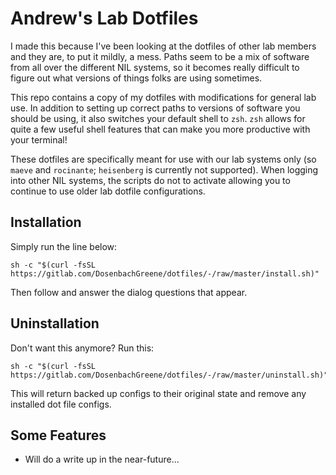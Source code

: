 # Andrew's Lab Dotfiles
I made this because I've been looking at the dotfiles of other lab members and they are, to put it mildly,
a mess. Paths seem to be a mix of software from all over the different NIL systems, so it becomes really
difficult to figure out what versions of things folks are using sometimes.

This repo contains a copy of my dotfiles with modifications for general lab use. In addition to setting up correct paths to versions of software you should be using, it also switches your default shell to `zsh`. `zsh` allows for quite a few useful shell features that can make you more productive with your terminal!

These dotfiles are specifically meant for use with our lab systems only (so `maeve` and `rocinante`; `heisenberg` is currently not supported). When logging into other NIL systems, the scripts do not to activate allowing you to continue to use older lab dotfile configurations.

## Installation

Simply run the line below:

```
sh -c "$(curl -fsSL https://gitlab.com/DosenbachGreene/dotfiles/-/raw/master/install.sh)"
```

Then follow and answer the dialog questions that appear.

## Uninstallation

Don't want this anymore? Run this:

```
sh -c "$(curl -fsSL https://gitlab.com/DosenbachGreene/dotfiles/-/raw/master/uninstall.sh)"
```

This will return backed up configs to their original state and remove any installed dot file configs.

## Some Features

- Will do a write up in the near-future...
